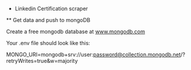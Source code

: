 * Linkedin Certification scraper

** Get data and push to mongoDB

Create a free mongodb database at www.mongodb.com

Your .env file should look like this:

MONGO_URI=mongodb+srv://user:password@collection.mongodb.net/?retryWrites=true&w=majority